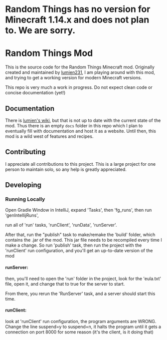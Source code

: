 # Random Things has no version for Minecraft 1.14.x and does not plan to. We are sorry.

# Random Things Mod

This is the source code for the Random Things Minecraft mod. Originally created and maintained by [lumien231](https://github.com/lumien231/Random-Things), I am playing around with this mod, and trying to get a working version for modern Minecraft versions.

This repo is very much a work in progress. Do not expect clean code or concise documentation (yet!)

## Documentation
There is [lumien's wiki](https://lumien.net/rtwiki/), but that is not up to date with the current state of the mod. Thus there is an empty `docs` folder in this repo which I plan to eventually fill with documentation and host it as a website. Until then, this mod is a wild west of features and recipes.

## Contributing
I appreciate all contributions to this project. This is a large project for one person to maintain solo, so any help is greatly appreciated.

## Developing
### Running Locally
Open Gradle Window in IntelliJ,
expand 'Tasks', then 'fg_runs', then run 'genIntellijRuns',

run all of 'run' tasks, 'runClient', 'runData', 'runServer'.

After that, run the "publish" task to make/remake the 'build' folder, which contains the .jar of the mod.
This jar file needs to be recompiled every time I make a change. So run 'publish' task, then run the project with the 'runClient' run configuration, and you'll get an up-to-date version of the mod

#### runServer:
then, you'll need to open the 'run' folder in the project,
look for the 'eula.txt' file, open it, and change that to true for the server to start.

From there, you rerun the 'RunServer' task, and a server should start this time.

#### runClient:
look at 'runClient' run configuration, the program arguments are WRONG.
Change the line suspend=y to suspend=n, it halts the program until it gets a connection
on port 8000 for some reason (it's the client, is it doing that)